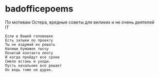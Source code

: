 # badofficepoems
По мотивам Остера, вредные советы для великих и не очень деятелей IT

```
Если в Вашей головешке
Есть затыки по проекту
Ты не вздумай их решать
Напиши бумажек тысчу
Почитай контакта ленту
И когда пройдут все сроки
Смело встань и уходи.
Пусть начальник все решает
Он ведь тоже не дурак.
```
